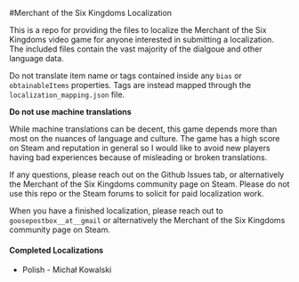 #Merchant of the Six Kingdoms Localization

This is a repo for providing the files to localize the Merchant of the Six Kingdoms video game for anyone interested in submitting a localization. The included files contain the vast majority of the dialgoue and other language data.

Do not translate item name or tags contained inside any `bias` or `obtainableItems` properties. Tags are instead mapped through the `localization_mapping.json` file.

**Do not use machine translations**

While machine translations can be decent, this game depends more than most on the nuances of language and culture. The game has a high score on Steam and reputation in general so I would like to avoid new players having bad experiences because of misleading or broken translations.

If any questions, please reach out on the Github Issues tab, or alternatively the Merchant of the Six Kingdoms community page on Steam. Please do not use this repo or the Steam forums to solicit for paid localization work.

When you have a finished localization, please reach out to `goosepostbox__at__gmail` or alternatively the Merchant of the Six Kingdoms community page on Steam.

#### Completed Localizations

* Polish - Michał Kowalski

